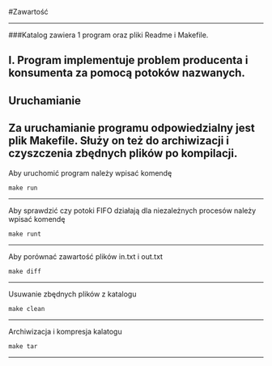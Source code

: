 #Zawartość

----------------------------------------------------------------
###Katalog zawiera 1 program oraz pliki Readme i Makefile.

I. Program implementuje problem producenta i konsumenta za pomocą
   potoków nazwanych.
-----------------------------------------------------------------
Uruchamianie
-----------------------------------------------------------------
Za uruchamianie programu odpowiedzialny jest plik Makefile.
Służy on też do archiwizacji i czyszczenia zbędnych plików 
po kompilacji.
-----------------------------------------------------------------
Aby uruchomić program należy wpisać komendę 
    
    make run 
-----------------------------------------------------------------
Aby sprawdzić czy potoki FIFO działają dla niezależnych procesów 
należy wpisać komendę 
    
    make runt
-----------------------------------------------------------------
Aby porównać zawartość plików in.txt i out.txt  

    make diff
-----------------------------------------------------------------
Usuwanie zbędnych plików z katalogu

    make clean
-----------------------------------------------------------------
Archiwizacja i kompresja kalatogu

    make tar
-----------------------------------------------------------------